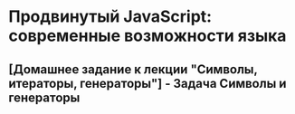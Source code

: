 # Продвинутый JavaScript: современные возможности языка
## [Домашнее задание к лекции "Символы, итераторы, генераторы"] - Задача Символы и генераторы
